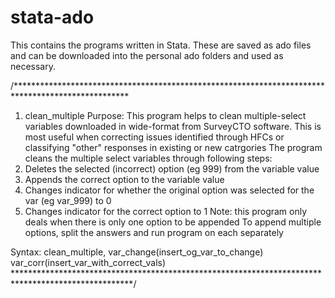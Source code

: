 # stata-ado
This contains the programs written in Stata. These are saved as ado files and can be downloaded into the personal ado folders and used as necessary. 

/**************************************************************************************************
1. clean_multiple
Purpose: This program helps to clean multiple-select variables downloaded in wide-format from SurveyCTO software. 
This is most useful when correcting issues identified through HFCs or classifying "other" responses in existing or new catrgories
The program cleans the multiple select variables through following steps:
1. Deletes the selected (incorrect) option (eg 999) from the variable value
2. Appends the correct option to the variable value
3. Changes indicator for whether the original option was selected for the var (eg var_999) to 0
4. Changes indicator for the correct option to 1
Note: this program only deals when there is only one option to be appended
To append multiple options, split the answers and run program on each separately

Syntax: clean_multiple, var_change(insert_og_var_to_change) var_corr(insert_var_with_correct_vals)
***************************************************************************************************/
